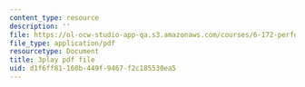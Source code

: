 ```yaml
---
content_type: resource
description: ''
file: https://ol-ocw-studio-app-qa.s3.amazonaws.com/courses/6-172-performance-engineering-of-software-systems-fall-2018/d1f6ff81160b449f9467f2c185530ea5_SS5KfIFzfEE.pdf
file_type: application/pdf
resourcetype: Document
title: 3play pdf file
uid: d1f6ff81-160b-449f-9467-f2c185530ea5
---
```

